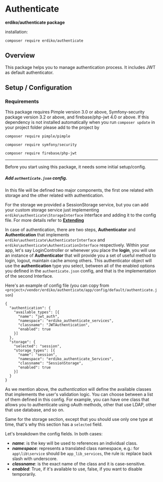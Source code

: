 # Authenticate

**erdiko/authenticate package**

installation:

    composer require erdiko/authenticate

## Overview

This package helps you to manage authentication process. 
It includes JWT as default authenticator.

## Setup / Configuration

### Requirements

This package requires Pimple version 3.0 or above, Symfony-security package version 3.2 or above, 
and firebase/php-jwt 4.0 or above.
If this dependency is not installed automatically when you run `composer update` in your project folder
please add to the project by

`composer require pimple/pimple`

`composer require symfony/security`

`composer require firebase/php-jwt`

---

Before you start using this package, it needs some initial setup/config.

##### Add `authenticate.json` config.

In this file will be defined two major components, the first one related with storage and the other related with
authentication.

For the storage we provided a SessionStorage service, but you can add your custom storage service just implementing
`erdiko\authenticate\StorageInterface` interface and adding it to the config file. For more details refer to
**[Extending](extending/)**

In case of authentication, there are two steps, __Authenticator__ and __Authentication__ that implements 
`erdiko\authenticate\AuthenticatorInterface` and `erdiko\authenticate\AuthenticationInterface` respectively.
Within your app, let's say LoginController or whenever you place the __login__, you will use an instance of 
__Authenticator__ that will provide you a set of useful method to login, logout, maintain cache among others.
This authenticator object will use the __authentication__ type you select, between all of the enabled options you defined
in the `authenticate.json` config, and that is the implementation of the second Interface.

Here's an example of config file
(you can copy from `<project>/vendor/erdiko/authenticate/app/config/default/authenticate.json`)

```
{
  "authentication": {
    "available_types": [{
      "name": "jwt_auth",
      "namespace": "erdiko_authenticate_services",
      "classname": "JWTAuthentication",
      "enabled": true
    }]
  },
  "storage": {
    "selected": "session",
    "storage_types": [{
      "name": "session",
      "namespace": "erdiko_authenticate_Services",
      "classname": "SessionStorage",
      "enabled": true
    }]
  }
}
```  

As we mention above, the _authentication_ will define the available classes that
implements the user's validation logic. You can choose between a list of them defined in this config. For example, you
can have one class that allows you to authenticate using oAuth methods, other that use LDAP, other that use database,
and so on.

Same for the storage section, except that you should use only one type at time, that's why this section has a `selected`
field.

Let's breakdown the config fields.
In both cases:

* _**name**_: is the key will be used to references an individual class.
* _**namespace**_: represents a translated class namespace, e.g.: for `app\lib\service` should be `app_lib_services`,
the rule is: replace back slash with underscore.
* _**classname**_: is the exact name of the class and it is case-sensitive.
* _**enabled**_: True, if it's available to use, false, if you want to disable temporarily.